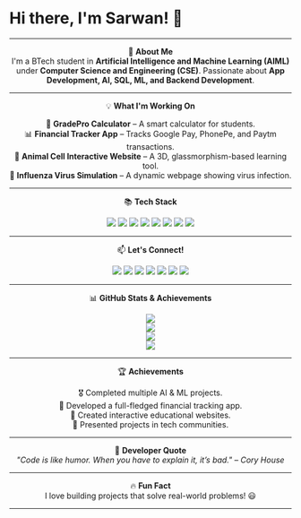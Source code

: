 <p align="center">
  <h1>Hi there, I'm Sarwan! 👋</h1>
</p>

---

<p align="center">
🚀 <b>About Me</b><br>
I'm a BTech student in <b>Artificial Intelligence and Machine Learning (AIML)</b> under <b>Computer Science and Engineering (CSE)</b>. Passionate about <b>App Development, AI, SQL, ML, and Backend Development</b>.
</p>

---

<p align="center">
💡 <b>What I'm Working On</b>
</p>
<p align="center">
🔢 <b>GradePro Calculator</b> – A smart calculator for students.<br>
📊 <b>Financial Tracker App</b> – Tracks Google Pay, PhonePe, and Paytm transactions.<br>
🧬 <b>Animal Cell Interactive Website</b> – A 3D, glassmorphism-based learning tool.<br>
🦠 <b>Influenza Virus Simulation</b> – A dynamic webpage showing virus infection.
</p>

---

<p align="center">
📚 <b>Tech Stack</b>
</p>
<p align="center">
  <img src="https://img.shields.io/badge/JavaScript-F7DF1E?style=for-the-badge&logo=javascript&logoColor=black" />
  <img src="https://img.shields.io/badge/SQL-4479A1?style=for-the-badge&logo=mysql&logoColor=white" />
  <img src="https://img.shields.io/badge/HTML-E34F26?style=for-the-badge&logo=html5&logoColor=white" />
  <img src="https://img.shields.io/badge/CSS-1572B6?style=for-the-badge&logo=css3&logoColor=white" />
  <img src="https://img.shields.io/badge/React-20232A?style=for-the-badge&logo=react&logoColor=61DAFB" />
  <img src="https://img.shields.io/badge/Node.js-43853D?style=for-the-badge&logo=node.js&logoColor=white" />
  <img src="https://img.shields.io/badge/TensorFlow-FF6F00?style=for-the-badge&logo=tensorflow&logoColor=white" />
  <img src="https://img.shields.io/badge/MySQL-4479A1?style=for-the-badge&logo=mysql&logoColor=white" />
</p>

---

<p align="center">
📫 <b>Let's Connect!</b>
</p>
<p align="center">
  <a href="https://github.com/Sarwannandh67"><img src="https://img.shields.io/badge/GitHub-181717?style=for-the-badge&logo=github&logoColor=white" /></a>
  <a href="https://www.linkedin.com/in/sarwannandh/"><img src="https://img.shields.io/badge/LinkedIn-0077B5?style=for-the-badge&logo=linkedin&logoColor=white" /></a>
  <a href="mailto:sarwannandhofficial672007@gmail.com"><img src="https://img.shields.io/badge/Email-D14836?style=for-the-badge&logo=gmail&logoColor=white" /></a>
  <a href="https://www.instagram.com/sarwannandh/"><img src="https://img.shields.io/badge/Instagram-E4405F?style=for-the-badge&logo=instagram&logoColor=white" /></a>
  <a href="https://www.reddit.com/user/NoSwimming4210/"><img src="https://img.shields.io/badge/Reddit-FF4500?style=for-the-badge&logo=reddit&logoColor=white" /></a>
  <a href="https://x.com/Sarwannandh_67"><img src="https://img.shields.io/badge/X-000000?style=for-the-badge&logo=x&logoColor=white" /></a>
  <a href="https://orcid.org/0009-0005-8072-6622"><img src="https://img.shields.io/badge/ORCID-A6CE39?style=for-the-badge&logo=orcid&logoColor=white" /></a>
</p>

---

<p align="center">
📊 <b>GitHub Stats & Achievements</b>
</p>
<p align="center">
  <img src="https://github-readme-stats.vercel.app/api?username=Sarwannandh67&show_icons=true&theme=radical" /><br>
  <img src="https://github-readme-streak-stats.herokuapp.com/?user=Sarwannandh67&theme=radical" /><br>
  <img src="https://github-profile-trophy.vercel.app/?username=Sarwannandh67&theme=radical" /><br>
  <img src="https://github-readme-stats.vercel.app/api/top-langs/?username=Sarwannandh67&layout=compact&theme=radical" />
</p>

---

<p align="center">
🏆 <b>Achievements</b>
</p>
<p align="center">
  🎖️ Completed multiple AI & ML projects.<br>
  🏅 Developed a full-fledged financial tracking app.<br>
  🎯 Created interactive educational websites.<br>
  📢 Presented projects in tech communities.
</p>

---

<p align="center">
💬 <b>Developer Quote</b><br>
<i>"Code is like humor. When you have to explain it, it’s bad." – Cory House</i>
</p>

---

<p align="center">
🔥 <b>Fun Fact</b><br>
I love building projects that solve real-world problems! 😃
</p>

---
